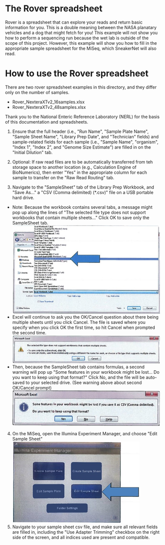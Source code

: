 # The Rover spreadsheet

Rover is a spreadsheet that can explore your reads and return basic information
for you. This is a double meaning between the NASA planatary vehicles and a dog
that might fetch for you! This example will not show you how to perform a 
sequencing run because the wet lab is outside of the scope of this project.
However, this example will show you how to fill in the appropriate sample
spreadsheet for the MiSeq, which SneakerNet will also read.

# How to use the Rover spreadsheet

There are two rover spreadsheet examples in this directory, and they differ
only on the number of samples.

* Rover_NexteraXTv2_16samples.xlsx
* Rover_NexteraXTv2_48samples.xlsx

Thank you to the National Enteric Reference Laboratory (NERL) for the basis of
this documentation and spreadsheets.

1. Ensure that the full header (i.e., "Run Name", "Sample Plate Name", "Sample 
Sheet Name", "Library Prep Date", and "Technician" fields) and 
sample-related fields for each sample (i.e., "Sample Name", "organism", "Index
1", "Index 2", and "Genome Size Estimate") are filled in on the "Initial
Dilution" tab.

2. Optional: If raw read files are to be automatically transferred from teh storage space to another location (e.g., Calculation Engine of BioNumerics), then enter "Yes" in the appropriate column for each sample to transfer on the "Raw Read Routing" tab.

3. Navigate to the "SampleSheet" tab of the Library Prep Workbook, and "Save
As..." a "CSV (Comma delimited) (*.csv)" file on a USB portable hard drive. 
  * Note: Because the workbook contains several tabs, a message might pop up along
the lines of "The selected file type does not support workbooks that contain 
multiple sheets..." Click OK to save only the SampleSheet tab.  
![Save as...](images/saveAs.jpg)
  * Excel will continue to ask you the OK/Cancel question about there being multiple sheets 
until you click Cancel. The file is saved where you specify when you click OK 
the first time, so hit Cancel when prompted the second time.  
![Warning](images/warning1.jpg)
  * Then, because the SampleSheet tab contains formulas, a second warning will pop up
  "Some features in your workbook might be lost... Do you want to keep using
  that format?" Click No, and the file will be auto-saved to your selected
  drive. (See warning above about second OK/Cancel prompt)  
![Warning](images/warning2.jpg)
4. On the MiSeq, open the Illumina Experiment Manager, and choose "Edit Sample Sheet"  
![EditSheet](images/MiSeqSampleEditSheet.jpg)
5. Navigate to your sample sheet csv file, and make sure all relevant fields are filled in, including the "Use Adapter Trimming" checkbox on the right side of the screen, and all indices used are present and compatible.


